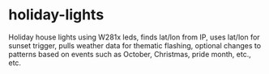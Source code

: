 # holiday-lights
Holiday house lights using W281x leds, finds lat/lon from IP, uses lat/lon for sunset trigger, pulls weather data for thematic flashing, optional changes to patterns based on events such as October, Christmas, pride month, etc., etc.
